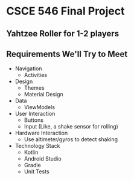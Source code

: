 # CSCE 546 Final Project
## Yahtzee Roller for 1-2 players

## Requirements We'll Try to Meet
* Navigation
    * Activities
* Design
    * Themes
    * Material Design
* Data
    * ViewModels
* User Interaction
    * Buttons
    * Input (Like, a shake sensor for rolling)
* Hardware Interaction
    * Use altimeter/gyros to detect shaking
* Technology Stack
    * Kotlin
    * Android Studio
    * Gradle
    * Unit Tests